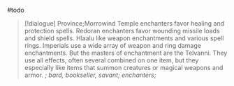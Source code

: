 #todo
>[!dialogue] Province;Morrowind
>Temple enchanters favor healing and protection spells. Redoran enchanters favor wounding missile loads and shield spells. Hlaalu like weapon enchantments and various spell rings. Imperials use a wide array of weapon and ring damage enchantments. But the masters of enchantment are the Telvanni. They use all effects, often several combined on one item, but they especially like items that summon creatures or magical weapons and armor.
>*; bard, bookseller, savant; enchanters;*